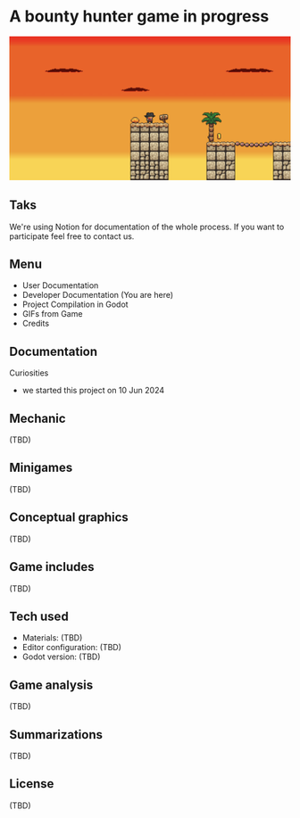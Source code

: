 # A bounty hunter game in progress

![image](img/bounty-platformer.png)

## Taks
We're using Notion for documentation of the whole process. If you want to participate feel free to contact us.

## Menu
- User Documentation
- Developer Documentation (You are here)
- Project Compilation in Godot
- GIFs from Game
- Credits

## Documentation
Curiosities
- we started this project on 10 Jun 2024

## Mechanic 
(TBD)

## Minigames
(TBD)

## Conceptual graphics
(TBD)

## Game includes
(TBD)

## Tech used
- Materials: (TBD)
- Editor configuration: (TBD)
- Godot version: (TBD)

## Game analysis
(TBD)

## Summarizations
(TBD)

## License
(TBD)
